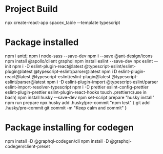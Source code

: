# Project Build
npx create-react-app spacex_table --template typescript

# Package installed
npm i antd;
npm i node-sass --save-dev
npm i --save @ant-design/icons
npm install @apollo/client graphql
npm install eslint --save-dev
npx eslint --init
npm i -D eslint-plugin-react@latest @typescript-eslint/eslint-plugin@latest @typescript-eslint/parser@latest
npm i D eslint-plugin-react@latest @typescript-eslint/eslint-plugin@latest @typescript-eslint/parser@latest
npm i -D eslint-plugin-import @typescript-eslint/parser eslint-import-resolver-typescript
npm i -D prettier eslint-config-prettier eslint-plugin-prettier eslint-plugin-react-hooks
touch .prettierrc(use in bash)
npm install husky --save-dev
npm set-script prepare "husky install"
npm run prepare
npx husky add .husky/pre-commit "npm test"
{
    git add .husky/pre-commit
    git commit -m "Keep calm and commit"
}

# Package installing for codegen
npm install -D @graphql-codegen/cli
npm install -D @graphql-codegen/client-preset